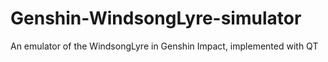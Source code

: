# Genshin-WindsongLyre-simulator
 An emulator of the WindsongLyre in Genshin Impact, implemented with QT  
